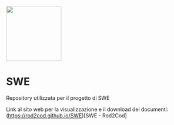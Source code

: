 <img src="https://avatars.githubusercontent.com/Rod2Cod" width="150" height="150">

# SWE
Repository utilizzata per il progetto di SWE

Link al sito web per la visualizzazione e il download dei documenti: (https://rod2cod.github.io/SWE)[SWE - Rod2Cod]
